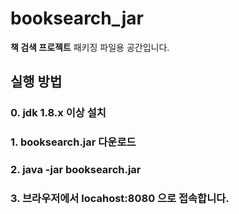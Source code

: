 # booksearch_jar

**책 검색 프로젝트** 패키징 파일용 공간입니다.


## 실행 방법

### 0. jdk 1.8.x 이상 설치
### 1. booksearch.jar 다운로드
### 2. java -jar booksearch.jar
### 3. 브라우저에서 locahost:8080 으로 접속합니다.
